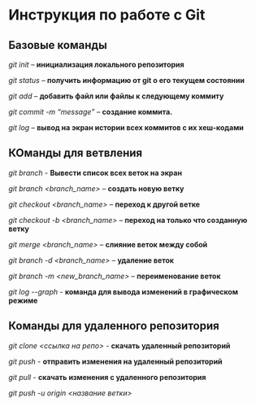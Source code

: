 # Инструкция по работе с Git

## Базовые команды

*git init* – **инициализация локального репозитория**

*git status* – **получить информацию от git о его текущем состоянии**

*git add* – **добавить файл или файлы к следующему коммиту**

*git commit -m “message”* – **создание коммита.**

*git log* – **вывод на экран истории всех коммитов с их хеш-кодами**

## КОманды для ветвления

*git branch* - **Вывести список всех веток на экран**

*git branch <branch_name>* – **создать новую ветку**

*git checkout <branch_name>* – **переход к другой ветке**

*git checkout -b <branch_name>* – **переход на только что созданную ветку**

*git merge <branch_name>* – **слияние веток между собой**

*git branch -d <branch_name>* – **удаление веток**

*git branch -m <new_branch_name>* – **переименование веток**

*git log --graph* - **команда для вывода изменений в графическом режиме**

## Команды для удаленного репозитория

*git clone <ссылка на репо>* - **скачать удаленный репозиторий**

*git push* - **отправить изменения на удаленный репозиторий**

*git pull* - **скачать изменения с удаленного репозитория**

*git push -u origin <название ветки>* 